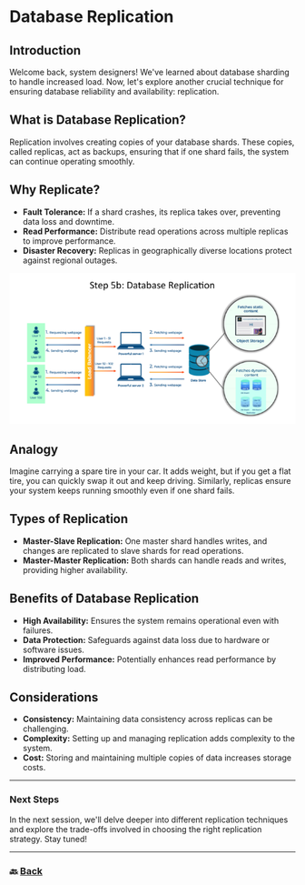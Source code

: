 # **Database Replication**

## **Introduction**

Welcome back, system designers\! We've learned about database sharding to handle increased load. Now, let's explore another crucial technique for ensuring database reliability and availability: replication.

## **What is Database Replication?**

Replication involves creating copies of your database shards. These copies, called replicas, act as backups, ensuring that if one shard fails, the system can continue operating smoothly.

## **Why Replicate?**

* **Fault Tolerance:** If a shard crashes, its replica takes over, preventing data loss and downtime.  
* **Read Performance:** Distribute read operations across multiple replicas to improve performance.  
* **Disaster Recovery:** Replicas in geographically diverse locations protect against regional outages.


![06.png](img/06.png)

## **Analogy**

Imagine carrying a spare tire in your car. It adds weight, but if you get a flat tire, you can quickly swap it out and keep driving. Similarly, replicas ensure your system keeps running smoothly even if one shard fails.

## **Types of Replication**

* **Master-Slave Replication:** One master shard handles writes, and changes are replicated to slave shards for read operations.  
* **Master-Master Replication:** Both shards can handle reads and writes, providing higher availability.

## **Benefits of Database Replication**

* **High Availability:** Ensures the system remains operational even with failures.  
* **Data Protection:** Safeguards against data loss due to hardware or software issues.  
* **Improved Performance:** Potentially enhances read performance by distributing load.

## **Considerations**

* **Consistency:** Maintaining data consistency across replicas can be challenging.  
* **Complexity:** Setting up and managing replication adds complexity to the system.  
* **Cost:** Storing and maintaining multiple copies of data increases storage costs.

---
### **Next Steps**

In the next session, we'll delve deeper into different replication techniques and explore the trade-offs involved in choosing the right replication strategy. Stay tuned\!

---

### 🔙 [Back](../README.md)